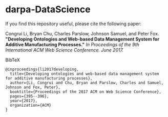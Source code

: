 # darpa-DataScience
If you find this repository useful, please cite the following paper:

Congrui Li, Bryan Chu, Charles Parslow, Johnson Samuel, and Peter Fox. **"Developing Ontologies and Web-based Data Management System for Additive Manufacturing Processes."** *In Proceedings of the 9th International ACM Web Science Conference. June 2017.*

BibTeX
```
@inproceedings{li2017developing,
  title={Developing ontologies and web-based data management system for additive manufacturing processes},
  author={Li, Congrui and Chu, Bryan and Parslow, Charles and Samuel, Johnson and Fox, Peter},
  booktitle={Proceedings of the 2017 ACM on Web Science Conference},
  pages={395--396},
  year={2017},
  organization={ACM}
}
```
